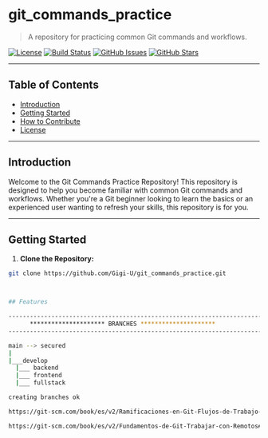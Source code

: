 # git_commands_practice

> A repository for practicing common Git commands and workflows.

[![License](https://img.shields.io/badge/license-MIT-blue.svg)](LICENSE)
[![Build Status](https://travis-ci.org/Gigi-U/git_commands_practice.svg?branch=master)](https://travis-ci.org/Gigi-U/git_commands_practice)
[![GitHub Issues](https://img.shields.io/github/issues/Gigi-U/git_commands_practice.svg)](https://github.com/Gigi-U/git_commands_practice/issues)
[![GitHub Stars](https://img.shields.io/github/stars/Gigi-U/git_commands_practice.svg)](https://github.com/Gigi-U/git_commands_practice/stargazers)

---

## Table of Contents

- [Introduction](#introduction)
- [Getting Started](#getting-started)
- [How to Contribute](#how-to-contribute)
- [License](#license)

---

## Introduction

Welcome to the Git Commands Practice Repository! This repository is designed to help you become familiar with common Git commands and workflows. Whether you're a Git beginner looking to learn the basics or an experienced user wanting to refresh your skills, this repository is for you.

---

## Getting Started

1. **Clone the Repository:**

  ```bash
  git clone https://github.com/Gigi-U/git_commands_practice.git

  

## Features

------------------------------------------------------------------------
        ********************* BRANCHES *********************
------------------------------------------------------------------------

main --> secured
|
|___develop
    |___ backend 
    |___ frontend
    |___ fullstack

creating branches ok

https://git-scm.com/book/es/v2/Ramificaciones-en-Git-Flujos-de-Trabajo-Ramificados

https://git-scm.com/book/es/v2/Fundamentos-de-Git-Trabajar-con-Remotos#r_remote_repos
